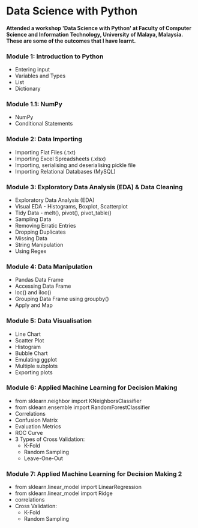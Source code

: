 # Data Science with Python
#### Attended a workshop 'Data Science with Python' at Faculty of Computer Science and Information Technology, University of Malaya, Malaysia. These are some of the outcomes that I have learnt. 
### Module 1: Introduction to Python
- Entering input
- Variables and Types
- List
- Dictionary
### Module 1.1: NumPy 
- NumPy
- Conditional Statements
### Module 2: Data Importing
- Importing Flat Files (.txt)
- Importing Excel Spreadsheets (.xlsx)
- Importing, serialising and deserialising pickle file
- Importing Relational Databases (MySQL)
### Module 3: Exploratory Data Analysis (EDA) & Data Cleaning
- Exploratory Data Analysis (EDA)
- Visual EDA - Histograms, Boxplot, Scatterplot
- Tidy Data - melt(), pivot(), pivot_table()
- Sampling Data
- Removing Erratic Entries
- Dropping Duplicates
- Missing Data
- String Manipulation
- Using Regex
### Module 4: Data Manipulation
- Pandas Data Frame
- Accessing Data Frame
- loc() and iloc()
- Grouping Data Frame using groupby() 
- Apply and Map
### Module 5: Data Visualisation
- Line Chart
- Scatter Plot
- Histogram
- Bubble Chart
- Emulating ggplot
- Multiple subplots
- Exporting plots
### Module 6: Applied Machine Learning for Decision Making
- from sklearn.neighbor import KNeighborsClassifier
- from sklearn.ensemble import RandomForestClassifier
- Correlations
- Confusion Matrix
- Evaluation Metrics
- ROC Curve
- 3 Types of Cross Validation:
  - K-Fold
  - Random Sampling
  - Leave-One-Out
### Module 7: Applied Machine Learning for Decision Making 2
- from sklearn.linear_model import LinearRegression
- from sklearn.linear_model import Ridge
- correlations
- Cross Validation:
  - K-Fold
  - Random Sampling
